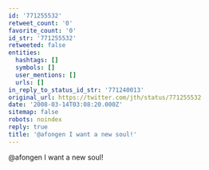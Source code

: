 ```yaml
---
id: '771255532'
retweet_count: '0'
favorite_count: '0'
id_str: '771255532'
retweeted: false
entities:
  hashtags: []
  symbols: []
  user_mentions: []
  urls: []
in_reply_to_status_id_str: '771240013'
original_url: https://twitter.com/jth/status/771255532
date: '2008-03-14T03:08:20.000Z'
sitemap: false
robots: noindex
reply: true
title: '@afongen I want a new soul!'
---
```


@afongen I want a new soul!